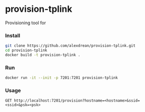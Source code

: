 # provision-tplink

Provisioning tool for

### Install

```sh
git clone https://github.com/alexdrean/provision-tplink.git
cd provision-tplink
docker build -t provision-tplink .
```

### Run

```sh
docker run -it --init -p 7201:7201 provision-tplink
```

### Usage

```http request
GET http://localhost:7201/provision?hostname=<hostname>&ssid=<ssid>&psk=<psk>
```